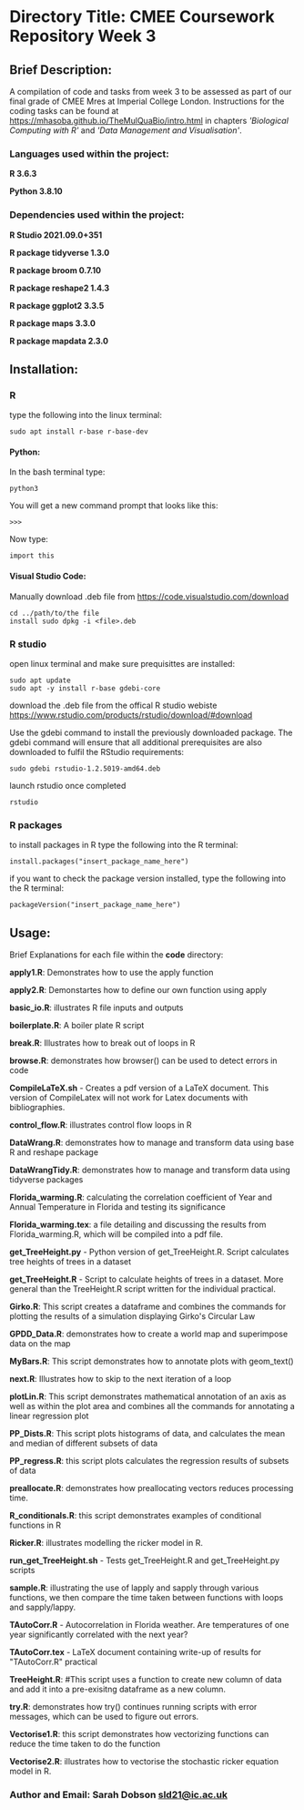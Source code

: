 # Directory Title: CMEE Coursework Repository Week 3


## Brief Description:
A compilation of code and tasks from week 3 to be assessed as part of our final grade of CMEE Mres at Imperial College London. Instructions for the coding tasks can be found at  https://mhasoba.github.io/TheMulQuaBio/intro.html in chapters *'Biological Computing with R'* and *'Data Management and Visualisation'*.

### Languages used within the project:
**R 3.6.3**

**Python 3.8.10**

### Dependencies used within the project:
**R Studio 2021.09.0+351**

**R package tidyverse 1.3.0**

**R package broom 0.7.10**

**R package reshape2 1.4.3**

**R package ggplot2 3.3.5**

**R package maps 3.3.0**

**R package mapdata 2.3.0**

    


## Installation:

### **R**
type the following into the linux terminal:

    sudo apt install r-base r-base-dev
    
#### **Python**:
  In the bash terminal type:
       
    python3
       
  You will get a new command prompt that looks like this:
  
    >>>
  Now type:
  
    import this

#### **Visual Studio Code**: 
   Manually download .deb file from https://code.visualstudio.com/download
   
    cd ../path/to/the file
    install sudo dpkg -i <file>.deb 
    
### **R studio**

open linux terminal and make sure prequisittes are installed:

    sudo apt update
    sudo apt -y install r-base gdebi-core
      
      
download the .deb file from the offical R studio webiste https://www.rstudio.com/products/rstudio/download/#download


Use the gdebi command to install the previously downloaded package. The gdebi command will ensure that all additional prerequisites are also downloaded to fulfil the RStudio requirements: 

    sudo gdebi rstudio-1.2.5019-amd64.deb
      
launch rstudio once completed

    rstudio
      
### **R packages**

to install packages in R type the following into the R terminal:
    
    install.packages("insert_package_name_here")
    
if you want to check the package version installed, type the following into the R terminal:

    packageVersion("insert_package_name_here")
    
      
## Usage:

Brief Explanations for each file within the **code** directory:


**apply1.R**: Demonstrates how to use the apply function

**apply2.R**: Demonstartes how to define our own function using apply

**basic_io.R**: illustrates R file inputs and outputs

**boilerplate.R**: A boiler plate R script

**break.R**: Illustrates how to break out of loops in R

**browse.R**: demonstrates how browser() can be used to detect errors in code

**CompileLaTeX.sh**  - Creates a pdf version of a LaTeX document. This version of CompileLatex will not work for Latex documents with bibliographies. 

**control_flow.R**: illustrates control flow loops in R

**DataWrang.R**: demonstrates how to manage and transform data using base R and reshape package

**DataWrangTidy.R**: demonstrates how to manage and transform data using tidyverse packages

**Florida_warming.R**: calculating the correlation coefficient of Year and Annual Temperature in Florida and testing its significance

**Florida_warming.tex**: a file detailing and discussing the results from Florida_warming.R, which will be compiled into a pdf file.

**get_TreeHeight.py**  - Python version of get_TreeHeight.R. Script calculates tree heights of trees in a dataset

**get_TreeHeight.R**  - Script to calculate heights of trees in a dataset. More general than the TreeHeight.R script written for the individual practical.

**Girko.R**: This script creates a dataframe and combines the commands for plotting the results of a simulation displaying Girko's Circular Law

**GPDD_Data.R**: demonstrates how to create a world map and superimpose data on the map

**MyBars.R**: This script demonstrates how to annotate plots with geom_text()

**next.R**: Illustrates how to skip to the next iteration of a loop

**plotLin.R**: This script demonstrates mathematical annotation of an axis as well as within the plot area and combines all the commands for annotating a linear regression plot 

**PP_Dists.R**: This script plots histograms of data, and calculates the mean and median of different subsets of data

**PP_regress.R**: this script plots calculates the regression results of subsets of data 

**preallocate.R**: demonstrates how preallocating vectors reduces processing time.

**R_conditionals.R**: this script demonstrates examples of conditional functions in R

**Ricker.R**: illustrates modelling the ricker model in R.

**run_get_TreeHeight.sh**  - Tests get_TreeHeight.R and get_TreeHeight.py scripts

**sample.R**: illustrating the use of lapply and sapply through various functions, we then compare the time taken between functions with loops and sapply/lappy.

**TAutoCorr.R**  - Autocorrelation in Florida weather. Are temperatures of one year significantly correlated with the next year?

**TAutoCorr.tex** - LaTeX document containing write-up of results for "TAutoCorr.R" practical

**TreeHeight.R**: #This script uses a function to create new column of data and add it into a pre-exisitng dataframe as a new column.

**try.R**: demonstrates how try() continues running scripts with error messages, which can be used to figure out errors.

**Vectorise1.R**: this script demonstrates how vectorizing functions can reduce the time taken to do the function

**Vectorise2.R**: illustrates how to vectorise the stochastic ricker equation model in R.




### **Author and Email**: Sarah Dobson  sld21@ic.ac.uk
















